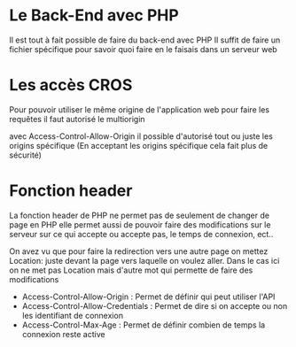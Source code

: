 # Le Back-End avec PHP 

Il est tout à fait possible de faire du back-end avec PHP
Il suffit de faire un fichier spécifique pour savoir quoi faire en le faisais dans un serveur web

# Les accès CROS

Pour pouvoir utiliser le même origine de l'application web pour faire les requêtes il faut autorisé le multiorigin

avec Access-Control-Allow-Origin il possible d'autorisé tout ou juste les origins spécifique (En acceptant les origins spécifique cela fait plus de sécurité)

# Fonction header

La fonction header de PHP ne permet pas de seulement de changer de page en PHP elle permet aussi de pouvoir faire des modifications sur le serveur sur ce qui accepte ou accepte pas, le temps de connexion, ect..

On avez vu que pour faire la redirection vers une autre page on mettez Location: juste devant la page vers laquelle on voulez aller.
Dans le cas ici on ne met pas Location mais d'autre mot qui permette de faire des modifications

- Access-Control-Allow-Origin : Permet de définir qui peut utiliser l'API
- Access-Control-Allow-Credentials : Permet de dire si on accepte ou non les identifiant de connexion
- Access-Control-Max-Age : Permet de définir combien de temps la connexion reste active


